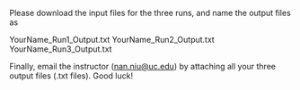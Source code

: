 Please download the input files for the three runs, and name the output files as

YourName_Run1_Output.txt
YourName_Run2_Output.txt
YourName_Run3_Output.txt

Finally, email the instructor (nan.niu@uc.edu) by attaching all your three output files (.txt files). Good luck!
